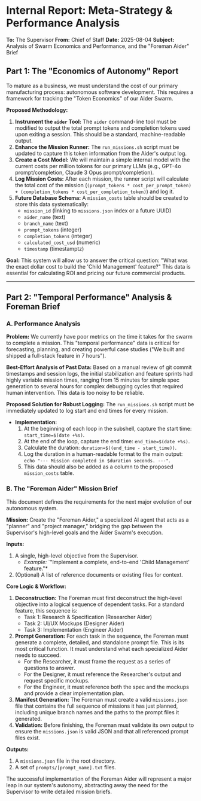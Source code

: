 # Internal Report: Meta-Strategy & Performance Analysis

**To:** The Supervisor
**From:** Chief of Staff
**Date:** 2025-08-04
**Subject:** Analysis of Swarm Economics and Performance, and the "Foreman Aider" Brief

## Part 1: The "Economics of Autonomy" Report

To mature as a business, we must understand the cost of our primary manufacturing process: autonomous software development. This requires a framework for tracking the "Token Economics" of our Aider Swarm.

**Proposed Methodology:**

1.  **Instrument the `aider` Tool:** The `aider` command-line tool must be modified to output the total prompt tokens and completion tokens used upon exiting a session. This should be a standard, machine-readable output.
2.  **Enhance the Mission Runner:** The `run_missions.sh` script must be updated to capture this token information from the Aider's output log.
3.  **Create a Cost Model:** We will maintain a simple internal model with the current costs per million tokens for our primary LLMs (e.g., GPT-4o prompt/completion, Claude 3 Opus prompt/completion).
4.  **Log Mission Costs:** After each mission, the runner script will calculate the total cost of the mission (`(prompt_tokens * cost_per_prompt_token) + (completion_tokens * cost_per_completion_token)`) and log it.
5.  **Future Database Schema:** A `mission_costs` table should be created to store this data systematically:
    *   `mission_id` (linking to `missions.json` index or a future UUID)
    *   `aider_name` (text)
    *   `branch_name` (text)
    *   `prompt_tokens` (integer)
    *   `completion_tokens` (integer)
    *   `calculated_cost_usd` (numeric)
    *   `timestamp` (timestamptz)

**Goal:** This system will allow us to answer the critical question: "What was the exact dollar cost to build the 'Child Management' feature?" This data is essential for calculating ROI and pricing our future commercial products.

---

## Part 2: "Temporal Performance" Analysis & Foreman Brief

### A. Performance Analysis

**Problem:** We currently have poor metrics on the time it takes for the swarm to complete a mission. This "temporal performance" data is critical for forecasting, planning, and creating powerful case studies ("We built and shipped a full-stack feature in 7 hours").

**Best-Effort Analysis of Past Data:**
Based on a manual review of git commit timestamps and session logs, the initial stabilization and feature sprints had highly variable mission times, ranging from 15 minutes for simple spec generation to several hours for complex debugging cycles that required human intervention. This data is too noisy to be reliable.

**Proposed Solution for Robust Logging:**
The `run_missions.sh` script must be immediately updated to log start and end times for every mission.

*   **Implementation:**
    1.  At the beginning of each loop in the subshell, capture the start time: `start_time=$(date +%s)`.
    2.  At the end of the loop, capture the end time: `end_time=$(date +%s)`.
    3.  Calculate the duration: `duration=$((end_time - start_time))`.
    4.  Log the duration in a human-readable format to the main output: `echo "--- Mission completed in $duration seconds. ---"`.
    5.  This data should also be added as a column to the proposed `mission_costs` table.

### B. The "Foreman Aider" Mission Brief

This document defines the requirements for the next major evolution of our autonomous system.

**Mission:** Create the "Foreman Aider," a specialized AI agent that acts as a "planner" and "project manager," bridging the gap between the Supervisor's high-level goals and the Aider Swarm's execution.

**Inputs:**
1.  A single, high-level objective from the Supervisor.
    *   *Example:* `"Implement a complete, end-to-end 'Child Management' feature."*
2.  (Optional) A list of reference documents or existing files for context.

**Core Logic & Workflow:**
1.  **Deconstruction:** The Foreman must first deconstruct the high-level objective into a logical sequence of dependent tasks. For a standard feature, this sequence is:
    *   Task 1: Research & Specification (Researcher Aider)
    *   Task 2: UI/UX Mockups (Designer Aider)
    *   Task 3: Implementation (Engineer Aider)
2.  **Prompt Generation:** For each task in the sequence, the Foreman must generate a complete, detailed, and standalone prompt file. This is its most critical function. It must understand what each specialized Aider needs to succeed.
    *   For the Researcher, it must frame the request as a series of questions to answer.
    *   For the Designer, it must reference the Researcher's output and request specific mockups.
    *   For the Engineer, it must reference both the spec and the mockups and provide a clear implementation plan.
3.  **Manifest Generation:** The Foreman must create a valid `missions.json` file that contains the full sequence of missions it has just planned, including unique branch names and the paths to the prompt files it generated.
4.  **Validation:** Before finishing, the Foreman must validate its own output to ensure the `missions.json` is valid JSON and that all referenced prompt files exist.

**Outputs:**
1.  A `missions.json` file in the root directory.
2.  A set of `prompts/[prompt_name].txt` files.

The successful implementation of the Foreman Aider will represent a major leap in our system's autonomy, abstracting away the need for the Supervisor to write detailed mission briefs.
